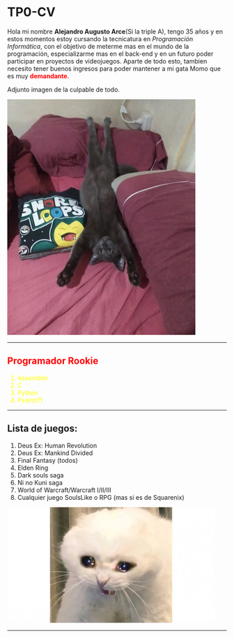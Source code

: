 # TP0-CV

Hola mi nombre <strong>Alejandro Augusto Arce</strong>(Si la triple A), tengo 35 años y en estos momentos estoy cursando la tecnicatura en <em>Programación Informática</em>, con el objetivo de meterme mas en el mundo de la programación, especializarme mas en el back-end y en un futuro poder participar en proyectos de videojuegos. Aparte de todo esto, tambien necesito tener buenos ingresos para poder mantener a mi gata Momo que es muy <font color="red"><strong>demandante</strong></font>.

Adjunto imagen de la culpable de todo.


![Adjunto imagen](tpo/MOMO.jpg)

<hr>

<h2><font color="red"> Programador Rookie </font></h2>
<font color="yellow">
<ol>
<li>Assembler</li>
<li>C</li>
<li>Python</li>
<li>Pseint(?)</li>
</ol></font>

<hr>

<h2>Lista de juegos:</h2>
<ol>
<li>Deus Ex: Human Revolution</li>
<li>Deus Ex: Mankind Divided</li>
<li>Final Fantasy (todos)</li>
<li>Elden Ring</li>
<li>Dark souls saga</li>
<li>Ni no Kuni saga</li>
<li>World of Warcraft/Warcraft I/II/III</li>
<li>Cualquier juego SoulsLike o RPG (mas si es de Squarenix)
</ol>

![gato](tpo/60ae5c9db9f42.jpeg)

<hr>
